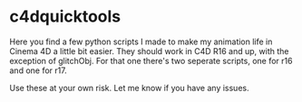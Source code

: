 # c4dquicktools
Here you find a few python scripts I made to make my animation life in Cinema 4D a little bit easier. They should work in C4D R16 and up, with the exception of glitchObj. For that one there's two seperate scripts, one for r16 and one for r17. 

Use these at your own risk. Let me know if you have any issues.

